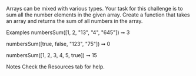 Arrays can be mixed with various types. Your task for this challenge is to sum all the number elements in the given array. Create a function that takes an array and returns the sum of all numbers in the array.

Examples
numbersSum([1, 2, "13", "4", "645"]) ➞ 3

numbersSum([true, false, "123", "75"]) ➞ 0

numbersSum([1, 2, 3, 4, 5, true]) ➞ 15

Notes
Check the Resources tab for help.

